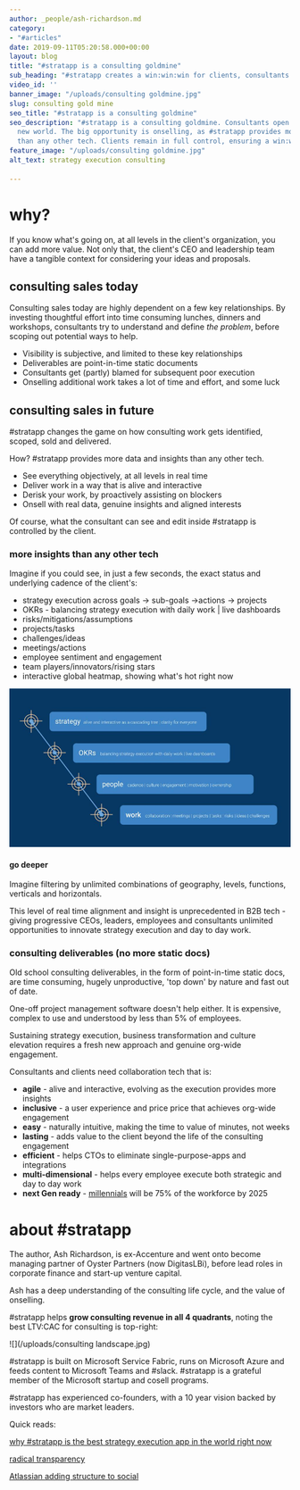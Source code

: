 ```yaml
---
author: _people/ash-richardson.md
category:
- "#articles"
date: 2019-09-11T05:20:58.000+00:00
layout: blog
title: "#stratapp is a consulting goldmine"
sub_heading: "#stratapp creates a win:win:win for clients, consultants and #stratapp"
video_id: ''
banner_image: "/uploads/consulting goldmine.jpg"
slug: consulting gold mine
seo_title: "#stratapp is a consulting goldmine"
seo_description: "#stratapp is a consulting goldmine. Consultants open up a whole
  new world. The big opportunity is onselling, as #stratapp provides more insights
  than any other tech. Clients remain in full control, ensuring a win:win!"
feature_image: "/uploads/consulting goldmine.jpg"
alt_text: strategy execution consulting

---
```

# why?

If you know what's going on, at all levels in the client's organization, you can add more value.  Not only that, the client's CEO and leadership team have a tangible context for considering your ideas and proposals.

## consulting sales today

Consulting sales today are highly dependent on a few key relationships.  By investing thoughtful effort into time consuming lunches, dinners and workshops, consultants try to understand and define _the problem_, before scoping out potential ways to help.

* Visibility is subjective, and limited to these key relationships
* Deliverables are point-in-time static documents
* Consultants get (partly) blamed for subsequent poor execution
* Onselling additional work takes a lot of time and effort, and some luck

## consulting sales in future

\#stratapp changes the game on how consulting work gets identified, scoped, sold and delivered.

How?  #stratapp provides more data and insights than any other tech.

* See everything objectively, at all levels in real time
* Deliver work in a way that is alive and interactive
* Derisk your work, by proactively assisting on blockers
* Onsell with real data, genuine insights and aligned interests

Of course, what the consultant can see and edit inside #stratapp is controlled by the client.

### more insights than any other tech

Imagine if you could see, in just a few seconds, the exact status and underlying cadence of the client's:

* strategy execution across goals -> sub-goals ->actions -> projects
* OKRs - balancing strategy execution with daily work | live dashboards
* risks/mitigations/assumptions
* projects/tasks
* challenges/ideas
* meetings/actions
* employee sentiment and engagement
* team players/innovators/rising stars
* interactive global heatmap, showing what's hot right now

![](/uploads/alignment-jpg.jpg)

#### go deeper

Imagine filtering by unlimited combinations of geography, levels, functions, verticals and horizontals.

This level of real time alignment and insight is unprecedented in B2B tech - giving progressive CEOs, leaders, employees and consultants unlimited opportunities to innovate strategy execution and day to day work.

### consulting deliverables (no more static docs)

Old school consulting deliverables, in the form of point-in-time static docs, are time consuming, hugely unproductive, 'top down' by nature and fast out of date.

One-off project management software doesn't help either.  It is expensive, complex to use and understood by less than 5% of employees.

Sustaining strategy execution, business transformation and culture elevation requires a fresh new approach and genuine org-wide engagement.

Consultants and clients need collaboration tech that is:

* **agile** - alive and interactive, evolving as the execution provides more insights
* **inclusive** - a user experience and price price that achieves org-wide engagement
* **easy** - naturally intuitive, making the time to value of minutes, not weeks
* **lasting** - adds value to the client beyond the life of the consulting engagement
* **efficient** - helps CTOs to eliminate single-purpose-apps and integrations
* **multi-dimensional** - helps every employee execute both strategic and day to day work
* **next Gen ready** - [millennials](https://stratapp.ai/blog/radical-transparency/ "millennials") will be 75% of the workforce by 2025

# about #stratapp

The author, Ash Richardson, is ex-Accenture and went onto become managing partner of Oyster Partners (now DigitasLBi), before lead roles in corporate finance and start-up venture capital.

Ash has a deep understanding of the consulting life cycle, and the value of onselling.

\#stratapp helps **grow consulting revenue in all 4 quadrants**, noting the best LTV:CAC for consulting is top-right:

![](/uploads/consulting landscape.jpg)

\#stratapp is built on Microsoft Service Fabric, runs on Microsoft Azure and feeds content to Microsoft Teams and #slack. #stratapp is a grateful member of the Microsoft startup and cosell programs.

\#stratapp has experienced co-founders, with a 10 year vision backed by investors who are market leaders.

Quick reads:

[why #stratapp is the best strategy execution app in the world right now](https://stratapp.ai/blog/best-strategy-execution-software-app/ "best strategy execution app")

[radical transparency](https://stratapp.ai/blog/radical-transparency/ "radical transparency")

[Atlassian adding structure to social](https://stratapp.ai/blog/atlassian-stride-social-with-structure/ "social with structure")